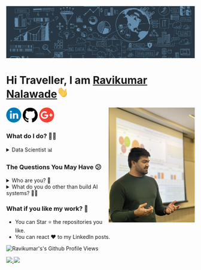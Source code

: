 <img src="https://github.com/raviknce0509/raviknce0509/blob/main/linkedin_banner_edited.png" /> 

<h1>Hi Traveller, I am <a href="https://raviknce0509.github.io/">Ravikumar Nalawade</a><img src="https://raw.githubusercontent.com/ABSphreak/ABSphreak/master/gifs/Hi.gif" width="30px" height="30px"></h1>
<img align='right' src="https://github.com/raviknce0509/raviknce0509/blob/main/my_image.jpg" width="230" />

<a href="https://www.linkedin.com/in/ravikumarn3015/"><img src="https://github.com/raviknce0509/raviknce0509/blob/main/logos/linkedin.png" width="40" /></a>
<a href="https://github.com/raviknce0509"><img src="logos/github-logo.png" width="40" /></a>
<a href="mailto:rnalaw2@gmail.com"><img src="https://github.com/raviknce0509/raviknce0509/blob/main/logos/google-plus.png" width="40" /></a>


<h3>What do I do? 👨‍💻</h3>
<details>
<summary>Data Scientist 📊</summary>
<ul>
  <li><a href="https://github.com/raviknce0509/-AdClickPredictor-Predicting-User-Clicks-on-Online-Advertisements-">Ad_Click_Predictor</a></li>
  <li>Many more on and out of Github...</li>
</ul>
</details>


<h3>The Questions You May Have 😕</h3>
<details>
  <summary>Who are you? 👨</summary>
  <pre>
I am a Data Scientist working on multiple data science projects for Corporate accounts. During my free time, I expand my knowledge by learning new Machine Learning algorithms and tools.


Microsoft Certified: Azure Data Scientist Associate, AWS Certified Cloud Practitioner, AWS Solution Architect Associate (Pursuing)

Proficient in Python, SQL, R, AWS, Power BI, Hadoop, Spark, Git, VBA, and Excel.

A quote that inspired me recently is, "The people who are crazy enough to think they can change the world are the ones who do." - Steve Jobs
  </pre>
</details>

<details>
<summary>What do you do other than build AI systems? 💁‍♂️</summary>
  <ul>
    <li>I write blogs about personal learning and experiences. You can visit my blog site at <a href="https://raviknce0509.github.io/blogs">raviknce0509.github.io/blogs</a>.</li>
  </ul>
</details>

<h3>What if you like my work? 🤩</h3>
<ul>
  <li>You can Star ⭐ the repositories you like.</li>
  <li>You can react ❤️ to my LinkedIn posts.</li>
</ul>

![Ravikumar's's Github Profile Views](https://komarev.com/ghpvc/?username=raviknce0509&color=blueviolet)  


<a href="https://github.com/jstrieb/github-stats">

![](https://raw.githubusercontent.com/raviknce0509/github-stats/master/generated/overview.svg)
![](https://raw.githubusercontent.com/raviknce0509/github-stats/master/generated/languages.svg)


</a>
<!---[![Raviknce0509's Github Stats](https://github-readme-stats.vercel.app/api?username=raviknce0509&show_icons=true&count_private=true)](https://github.com/raviknce0509/github-readme-stats)-->
